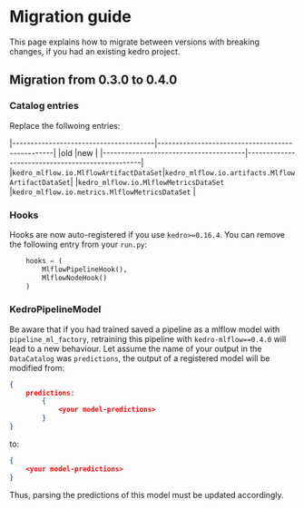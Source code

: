 # Migration guide

This page explains how to migrate between versions with breaking changes, if you had an existing kedro project.

## Migration from 0.3.0 to 0.4.0

### Catalog entries

Replace the follwoing entries:

|---------------------------------------|-------------------------------------------------|
|old                                    |new                                              |
|---------------------------------------|-------------------------------------------------|
|`kedro_mlflow.io.MlflowArtifactDataSet`|`kedro_mlflow.io.artifacts.MlflowArtifactDataSet`|
|`kedro_mlflow.io.MlflowMetricsDataSet` |`kedro_mlflow.io.metrics.MlflowMetricsDataSet`   |

### Hooks

Hooks are now auto-registered if you use `kedro>=0.16.4`. You can remove the following entry from your `run.py`:

```python
    hooks = (
        MlflowPipelineHook(),
        MlflowNodeHook()
    )
```

### KedroPipelineModel

Be aware that if you had trained saved a pipeline as a mlflow model with `pipeline_ml_factory`, retraining this pipeline with `kedro-mlflow==0.4.0` will lead to a new behaviour. Let assume the name of your output in the `DataCatalog` was `predictions`, the output of a registered model will be modified from:

```json
{
    predictions:
        {
            <your model-predictions>
        }
}
```

to:

```json
{
    <your model-predictions>
}
```

Thus, parsing the predictions of this model must be updated accordingly.
